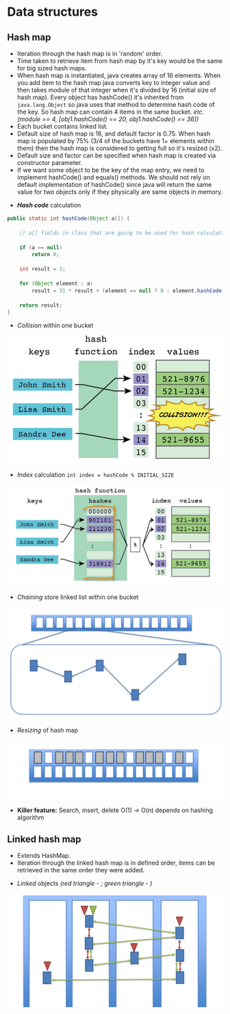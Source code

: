 # Data structures

## Hash map

- Iteration through the hash map is in 'random' order.
- Time taken to retrieve item from hash map by it's key would be the 
same for big sized hash maps.
- When hash map is instantiated, java creates array of 16 elements. When 
you add item to the hash map java converts key to integer value and then
takes module of that integer when it's divided by 16 (initial size of 
hash map). Every object has hashCode() it's inherited from 
`java.lang.Object` so java uses that method to determine hash code of 
the key. So hash map can contain 4 items in the same bucket.
*etc. (module == 4, \[obj1.hashCode() == 20, obj1.hashCode() == 36\])*
- Each bucket contains linked list.
- Default size of hash map is 16, and default factor is 0.75. When hash 
map is populated by 75% (3/4 of the buckets have 1+ elements within 
them) then the hash map is considered to getting full so it's resized 
(x2).
- Default size and factor can be specified when hash map is created via 
constructor parameter.
- If we want some object to be the key of the map entry, we need to 
implement hashCode() and equals() methods. We should not rely on default
implementation of hashCode() since java will return the same value for 
two objects only if they physically are same objects in memory.

* ***Hash code*** calculation
```java
public static int hashCode(Object a[]) {

    // a[] fields in class that are going to be used for hash calculation

    if (a == null)
        return 0;

    int result = 1;

    for (Object element : a)
        result = 31 * result + (element == null ? 0 : element.hashCode());

    return result;
}
```

* *Collision* within one bucket

![hash map collision](../images/hash-map-collision.png)

* *Index* calculation `int index = hashCode % INITIAL_SIZE`

![hash map hash code](../images/hash-map-mod.png)

* *Chaining* store linked list within one bucket

![hash map bucket](../images/hash-map-bucket.png)

* *Resizing* of hash map

![hash map resizing](../images/hash-map-resizing.png)

- **Killer feature:** Search, insert, delete O(1) -> O(n) depends on 
hashing algorithm

## Linked hash map

- Extends HashMap. 
- Iteration through the linked hash map is in defined order, items can 
be retrieved in the same order they were added.

* *Linked* objects *(red triangle - ; green triangle - )*

![linked hash map](../images/linked-hash-map-order.png)
